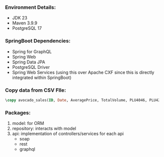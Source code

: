 ### Environment Details:
- JDK 23
- Maven 3.9.9
- PostgreSQL 17

### SpringBoot Dependencies:
- Spring for GraphQL
- Spring Web
- Spring Data JPA
- PostgreSQL Driver
- Spring Web Services (using this over Apache CXF since this is directly integrated within SpringBoot)

### Copy data from CSV FIle:
```sql
\copy avocado_sales(ID, Date, AveragePrice, TotalVolume, PLU4046, PLU4225, PLU4770, TotalBags, SmallBags, LargeBags, XLargeBags, Type, Year, Region) FROM '<path-to-csv>' WITH (FORMAT csv, HEADER);
```

### Packages:
1. model: for ORM
2. repository: interacts with model
3. api: implementation of controllers/services for each api 
    - soap
    - rest
    - graphql